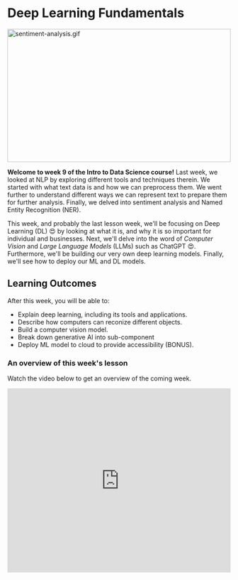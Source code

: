 # Deep Learning Fundamentals

<img src="./deep-learning/dl/Deep_Learning.avif" alt="sentiment-analysis.gif" style="display: block;
  margin-left: auto;
  margin-right: auto;
  height: 300px;
  width: 100%">

**Welcome to week 9 of the Intro to Data Science course!** Last week, we looked at NLP by exploring different tools and techniques therein. We started with what text data is and how we can preprocess them. We went further to understand different ways we can represent text to prepare them for further analysis. Finally, we delved into sentiment analysis and Named Entity Recognition (NER). 

This week, and probably the last lesson week, we'll be focusing on Deep Learning (DL) 😍 by looking at what it is, and why it is so important for individual and businesses. Next, we'll delve into the word of _Computer Vision_ and _Large Language Models_ (LLMs) such as ChatGPT 😍. Furthermore, we'll be building our very own deep learning models. Finally, we'll see how to deploy our ML and DL models. 


## Learning Outcomes

After this week, you will be able to:

- Explain deep learning, including its tools and applications.
- Describe how computers can reconize different objects.
- Build a computer vision model.
- Break down generative AI into sub-component
- Deploy ML model to cloud to provide accessibility (BONUS).


### An overview of this week's lesson

<aside>

Watch the video below to get an overview of the coming week.

</aside>
<div style="position: relative; padding-bottom: 56.25%; height: 0;"><iframe width="100%" height="415" src="https://www.youtube.com/embed/1GhghjgJTuanORg0" title="Linking your CSS" frameborder="0" allow="accelerometer; autoplay; clipboard-write; encrypted-media; gyroscope; picture-in-picture" allowfullscreen></iframe></div>

